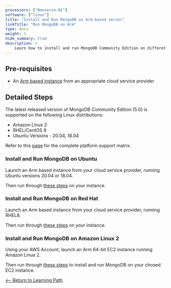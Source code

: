 ```yaml
---
processors: ["Neoverse-N1"]
software: ["linux"]
title: "Install and Run MongoDB on Arm-based server"
linkTitle: "Run MongoDB on Arm"
type: docs
weight: 1
hide_summary: true
description: >
    Learn how to install and run MongoDB Community Edition on differet flavors of AWS EC2 instances powered by Arm64 achitecture.
---
```


## Pre-requisites

* An [Arm based instance](/cloud/platforms) from an appropriate cloud service provider

## Detailed Steps

The latest released version of MongoDB Community Edition (5.0) is supported on the following Linux distributions:

* Amazon Linux 2
* RHEL/CentOS 8
* Ubuntu Versions - 20.04, 18.04

Refer to this [page](https://www.mongodb.com/docs/manual/administration/production-notes/#platform-support-matrix) for the complete platform support matrix.

### Install and Run MongoDB on Ubuntu

Launch an Arm based instance from your cloud service provider, running Ubuntu versions 20.04 or 18.04.

Then run through [these steps](https://www.mongodb.com/docs/manual/tutorial/install-mongodb-on-ubuntu/) on your instance.

### Install and Run MongoDB on Red Hat

Launch an Arm based instance from your cloud service provider, running RHEL8.

Then run through [these steps](https://www.mongodb.com/docs/manual/tutorial/install-mongodb-on-red-hat/) on your instance.

### Install and Run MongoDB on Amazon Linux 2

Using your AWS Account, launch an Arm 64-bit EC2 instance running Amazon Linux 2.

Then run through [these steps](https://www.mongodb.com/docs/manual/tutorial/install-mongodb-on-amazon/) to install and run MongoDB on your chosed EC2 instance.

[<-- Return to Learning Path](/cloud/mongodb/#sections)
